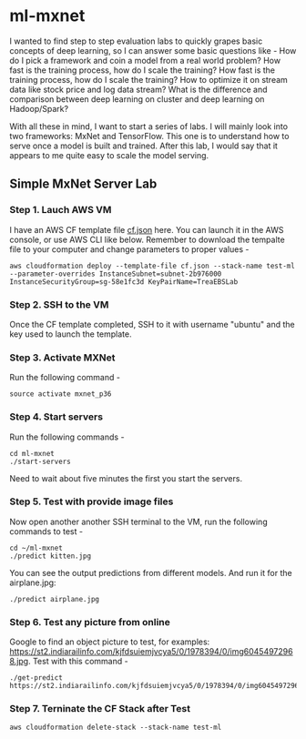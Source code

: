 # ml-mxnet
I wanted to find step to step evaluation labs to quickly grapes basic concepts of deep learning, so I can answer some basic questions like -
How do I pick a framework and coin a model from a real world problem?
How fast is the training process, how do I scale the training?
How fast is the training process, how do I scale the training? How to optimize it on stream data like stock price and log data stream?
What is the difference and comparison between deep learning on cluster and deep learning on Hadoop/Spark? 

With all these in mind, I want to start a series of labs. I will mainly look into two frameworks: MxNet and TensorFlow. This one is to understand how to serve once a model is built and trained. After this lab, I would say that it appears to me quite easy to scale the model serving.

## Simple MxNet Server Lab
### Step 1. Lauch AWS VM
I have an AWS CF template file [cf.json](./cf.json) here. You can launch it in the AWS console, or use AWS CLI like below. Remember to download the tempalte file to your computer and change parameters to proper values -
```
aws cloudformation deploy --template-file cf.json --stack-name test-ml --parameter-overrides InstanceSubnet=subnet-2b976000 InstanceSecurityGroup=sg-58e1fc3d KeyPairName=TreaEBSLab
```
### Step 2. SSH to the VM
Once the CF template completed, SSH to it with username "ubuntu" and the key used to launch the template.
### Step 3. Activate MXNet 
Run the following command -
```
source activate mxnet_p36
```
### Step 4. Start servers
Run the following commands -
```
cd ml-mxnet
./start-servers
```
Need to wait about five minutes the first you start the servers.
### Step 5. Test with provide image files
Now open another another SSH terminal to the VM, run the following commands to test - 
```
cd ~/ml-mxnet
./predict kitten.jpg
```
You can see the output predictions from different models. And run it for the airplane.jpg:
```
./predict airplane.jpg
```
### Step 6. Test any picture from online 
Google to find an object picture to test, for examples: https://st2.indiarailinfo.com/kjfdsuiemjvcya5/0/1978394/0/img60454972968.jpg. Test with this command -
```
./get-predict https://st2.indiarailinfo.com/kjfdsuiemjvcya5/0/1978394/0/img60454972968.jpg
```
### Step 7. Terninate the CF Stack after Test
```
aws cloudformation delete-stack --stack-name test-ml
```


